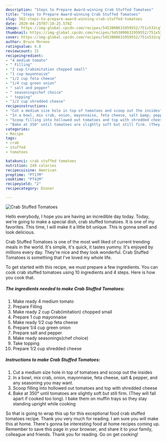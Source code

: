 ```yaml
---
description: "Steps to Prepare Award-winning Crab Stuffed Tomatoes"
title: "Steps to Prepare Award-winning Crab Stuffed Tomatoes"
slug: 562-steps-to-prepare-award-winning-crab-stuffed-tomatoes
date: 2020-04-25T07:10:25.578Z
image: https://img-global.cpcdn.com/recipes/5453800631959552/751x532cq70/crab-stuffed-tomatoes-recipe-main-photo.jpg
thumbnail: https://img-global.cpcdn.com/recipes/5453800631959552/751x532cq70/crab-stuffed-tomatoes-recipe-main-photo.jpg
cover: https://img-global.cpcdn.com/recipes/5453800631959552/751x532cq70/crab-stuffed-tomatoes-recipe-main-photo.jpg
author: Bruce Moreno
ratingvalue: 4.8
reviewcount: 15
recipeingredient:
- "4 medium tomato"
- " Filling"
- "2 cup Crabimitation chopped small"
- "1 cup mayonnaise"
- "1/2 cup feta cheese"
- "1/4 cup green onion"
- " salt and pepper"
- " seasoningschef choice"
- " topping"
- "1/2 cup shredded cheese"
recipeinstructions:
- "Cut a medium size hole in top of tomatoes and scoop out the insides"
- "In a bowl, mix crab, onion, mayonnaise, feta cheese, salt &amp; pepper, and any seasoning you may want."
- "Scoop filling into hollowed out tomatoes and top with shredded cheese"
- "Bake at 350° until tomatoes are slightly soft but still firm. (They will fall apart if cooked too long). I bake them on muffin trays so they stay standing upright while cooking"
categories:
- Recipe
tags:
- crab
- stuffed
- tomatoes

katakunci: crab stuffed tomatoes 
nutrition: 249 calories
recipecuisine: American
preptime: "PT17M"
cooktime: "PT42M"
recipeyield: "2"
recipecategory: Dinner

---
```



![Crab Stuffed Tomatoes](https://img-global.cpcdn.com/recipes/5453800631959552/751x532cq70/crab-stuffed-tomatoes-recipe-main-photo.jpg)

Hello everybody, I hope you are having an incredible day today. Today, we're going to make a special dish, crab stuffed tomatoes. It is one of my favorites. This time, I will make it a little bit unique. This is gonna smell and look delicious.



Crab Stuffed Tomatoes is one of the most well liked of current trending meals in the world. It's simple, it's quick, it tastes yummy. It's enjoyed by millions every day. They're nice and they look wonderful. Crab Stuffed Tomatoes is something that I've loved my whole life.


To get started with this recipe, we must prepare a few ingredients. You can cook crab stuffed tomatoes using 10 ingredients and 4 steps. Here is how you cook that.

<!--inarticleads1-->

##### The ingredients needed to make Crab Stuffed Tomatoes:

1. Make ready 4 medium tomato
1. Prepare  Filling
1. Make ready 2 cup Crab(imitation) chopped small
1. Prepare 1 cup mayonnaise
1. Make ready 1/2 cup feta cheese
1. Prepare 1/4 cup green onion
1. Prepare  salt and pepper
1. Make ready  seasonings(chef choice)
1. Take  topping
1. Prepare 1/2 cup shredded cheese




<!--inarticleads2-->

##### Instructions to make Crab Stuffed Tomatoes:

1. Cut a medium size hole in top of tomatoes and scoop out the insides
1. In a bowl, mix crab, onion, mayonnaise, feta cheese, salt &amp; pepper, and any seasoning you may want.
1. Scoop filling into hollowed out tomatoes and top with shredded cheese
1. Bake at 350° until tomatoes are slightly soft but still firm. (They will fall apart if cooked too long). I bake them on muffin trays so they stay standing upright while cooking




So that is going to wrap this up for this exceptional food crab stuffed tomatoes recipe. Thank you very much for reading. I am sure you will make this at home. There's gonna be interesting food at home recipes coming up. Remember to save this page in your browser, and share it to your family, colleague and friends. Thank you for reading. Go on get cooking!
